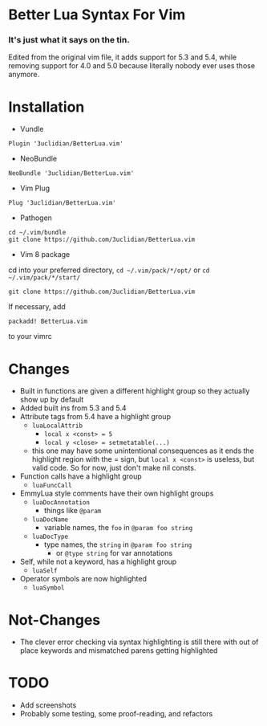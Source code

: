 # Better Lua Syntax For Vim 
### It's just what it says on the tin.

Edited from the original vim file, it adds support for 5.3 and 5.4, while
removing support for 4.0 and 5.0 because literally nobody ever uses those
anymore.

# Installation
- Vundle
```
Plugin '3uclidian/BetterLua.vim' 
```
- NeoBundle
```
NeoBundle '3uclidian/BetterLua.vim' 
```
- Vim Plug
```
Plug '3uclidian/BetterLua.vim'
```
- Pathogen
```
cd ~/.vim/bundle
git clone https://github.com/3uclidian/BetterLua.vim
```
- Vim 8 package

cd into your preferred directory,
`cd ~/.vim/pack/*/opt/` or `cd ~/.vim/pack/*/start/`
```
git clone https://github.com/3uclidian/BetterLua.vim
```
If necessary, add
```
packadd! BetterLua.vim
```
to your vimrc

# Changes
- Built in functions are given a different highlight group so they actually show
  up by default
- Added built ins from 5.3 and 5.4
- Attribute tags from 5.4 have a highlight group
	- `luaLocalAttrib`
		- `local x <const> = 5`
		- `local y <close> = setmetatable(...)`
	- this one may have some unintentional consequences as it ends the
	  highlight region with the = sign, but `local x <const>` is useless,
	  but valid code. So for now, just don't make nil consts.
- Function calls have a highlight group
	- `luaFuncCall`
- EmmyLua style comments have their own highlight groups
	- `luaDocAnnotation`
		- things like `@param`
	- `luaDocName`
		- variable names, the `foo` in `@param foo string`
	- `luaDocType`
		- type names, the `string` in `@param foo string`
			- or `@type string` for var annotations
- Self, while not a keyword, has a highlight group
	- `luaSelf`
- Operator symbols are now highlighted
	- `luaSymbol`
# Not-Changes
- The clever error checking via syntax highlighting is still there with out of
  place keywords and mismatched parens getting highlighted

# TODO
- Add screenshots
- Probably some testing, some proof-reading, and refactors
